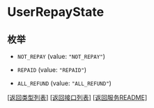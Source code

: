 # UserRepayState

## 枚举


* `NOT_REPAY` (value: `"NOT_REPAY"`)

* `REPAID` (value: `"REPAID"`)

* `ALL_REFUND` (value: `"ALL_REFUND"`)


[\[返回类型列表\]](README.md#类型列表)
[\[返回接口列表\]](README.md#接口列表)
[\[返回服务README\]](README.md)


